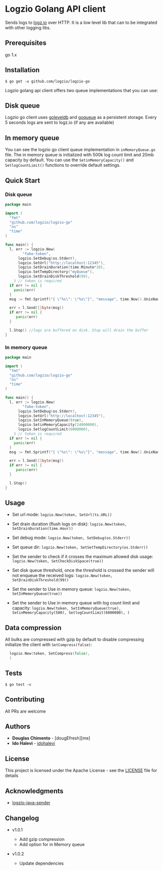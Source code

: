 # Logzio Golang API client

Sends logs to [logz.io](https://logz.io) over HTTP. It is a low level lib that can to be integrated with other logging libs.

[comment]: <> ([![GoDoc][doc-img]][doc] [![Build Status][ci-img]][ci] [![Coverage Status][cov-img]][cov] [![Go Report][report-img]][report])

## Prerequisites
go 1.x

## Installation
```shell
$ go get -u github.com/logzio/logzio-go
```
Logzio golang api client offers two queue implementations that you can use:
## Disk queue
Logzio go client uses [goleveldb](https://github.com/syndtr/goleveldb) and [goqueue](github.com/beeker1121/goque) as a persistent storage.
Every 5 seconds logs are sent to logz.io (if any are available)

## In memory queue
You can see the logzio go client queue implementation in `inMemoryQueue.go` file. The in memory queue is initialized with 500k log count limit and 20mb capacity by default.
You can use the `SetinMemoryCapacity()` and `SetlogCountLimit()` functions to override default settings.


## Quick Start

### Disk queue
```go
package main

import (
  "fmt"
  "github.com/logzio/logzio-go"
  "os"
  "time"
)

func main() {
  l, err := logzio.New(
  		"fake-token",
	  logzio.SetDebug(os.Stderr),
	  logzio.SetUrl("http://localhost:12345"),
	  logzio.SetDrainDuration(time.Minute*10),
	  logzio.SetTempDirectory("myQueue"),
	  logzio.SetDrainDiskThreshold(99),
  	) // token is required
  if err != nil {
    panic(err)
  }
  msg := fmt.Sprintf("{ \"%s\": \"%s\"}", "message", time.Now().UnixNano())

  err = l.Send([]byte(msg))
  if err != nil {
     panic(err)
  }

  l.Stop() //logs are buffered on disk. Stop will drain the buffer
}
```

### In memory queue
```go
package main

import (
  "fmt"
  "github.com/logzio/logzio-go"
  "os"
  "time"
)

func main() {
  l, err := logzio.New(
  		"fake-token",
	  logzio.SetDebug(os.Stderr),
	  logzio.SetUrl("http://localhost:12345"),
	  logzio.SetInMemoryQueue(true),
	  logzio.SetinMemoryCapacity(24000000),
	  logzio.SetlogCountLimit(6000000),
  	) // token is required
  if err != nil {
    panic(err)
  }
  msg := fmt.Sprintf("{ \"%s\": \"%s\"}", "message", time.Now().UnixNano())

  err = l.Send([]byte(msg))
  if err != nil {
     panic(err)
  }

  l.Stop() 
}
```

## Usage

- Set url mode:
    `logzio.New(token, SetUrl(ts.URL))`

- Set drain duration (flush logs on disk):
    `logzio.New(token, SetDrainDuration(time.Hour))`

- Set debug mode:
    `logzio.New(token, SetDebug(os.Stderr))`

- Set queue dir:
    `logzio.New(token, SetSetTempDirectory(os.Stderr))`

- Set the sender to check if it crosses the maximum allowed disk usage:
    `logzio.New(token, SetCheckDiskSpace(true))`

- Set disk queue threshold, once the threshold is crossed the sender will not enqueue the received logs:
    `logzio.New(token, SetDrainDiskThreshold(99))`

- Set the sender to Use in memory queue:
  `logzio.New(token, SetInMemoryQueue(true))`

- Set the sender to Use in memory queue with log count limit and capacity:
  `logzio.New(token,
  SetInMemoryQueue(true),
  SetinMemoryCapacity(500),
  SetlogCountLimit(6000000),
  )`
  
## Data compression
All bulks are compressed with gzip by default to disable compressing initialize the client with `SetCompress(false)`:
```go
  logzio.New(token, SetCompress(false),
  )
```

## Tests

```shell
$ go test -v

```



## Contributing
 All PRs are welcome

## Authors

* **Douglas Chimento**  - [dougEfresh][me]
* **Ido Halevi**  - [idohalevi](https://github.com/idohalevi)


## License

This project is licensed under the Apache License - see the [LICENSE](LICENSE) file for details

## Acknowledgments

* [logzio-java-sender](https://github.com/logzio/logzio-java-sender)


## Changelog
- v1.0.1
    - Add gzip compression
    - Add option for in Memory queue
  
- v1.0.2
  - Update dependencies
